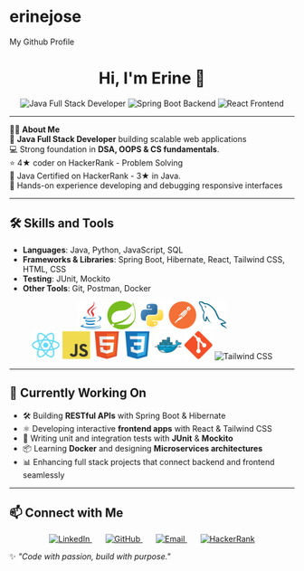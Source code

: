 # erinejose
My Github Profile
<h1 align="center">Hi, I'm Erine 👋</h1>

<p align="center">
  <img src="https://img.shields.io/badge/Java-Full%20Stack%20Developer-%234682b4?labelColor=%23a020f0" alt="Java Full Stack Developer">
  <img src="https://img.shields.io/badge/Spring%20Boot-Backend-%234682b4?labelColor=%23a020f0" alt="Spring Boot Backend">
  <img src="https://img.shields.io/badge/React-Frontend-%234682b4?labelColor=%23a020f0" alt="React Frontend">
</p>


---
👩‍💻 **About Me**  
🌱 **Java Full Stack Developer** building scalable web applications  
💻 Strong foundation in **DSA, OOPS & CS fundamentals**.  
⭐ 4★ coder on HackerRank - Problem Solving<br>
🏅 Java Certified on HackerRank - 3★ in Java.<br>
🚀 Hands-on experience developing and debugging responsive interfaces


---

## 🛠️ **Skills and Tools**
- **Languages**: Java, Python, JavaScript, SQL  
- **Frameworks & Libraries**: Spring Boot, Hibernate, React, Tailwind CSS, HTML, CSS  
- **Testing**: JUnit, Mockito  
- **Other Tools**: Git, Postman, Docker

<p align="center">
  <img src="https://raw.githubusercontent.com/devicons/devicon/master/icons/java/java-original.svg" alt="Java" width="50">
  <img src="https://raw.githubusercontent.com/devicons/devicon/master/icons/spring/spring-original.svg" alt="Spring Boot" width="50">
  <img src="https://raw.githubusercontent.com/devicons/devicon/master/icons/python/python-original.svg" alt="Python" width="50">
  <img src="https://raw.githubusercontent.com/devicons/devicon/master/icons/postman/postman-original.svg" alt="Postman" width="50">
  <img src="https://raw.githubusercontent.com/devicons/devicon/master/icons/mysql/mysql-original.svg" alt="MySQL" width="50"></br>
  <img src="https://raw.githubusercontent.com/devicons/devicon/master/icons/react/react-original.svg" alt="React" width="50">
  <img src="https://raw.githubusercontent.com/devicons/devicon/master/icons/javascript/javascript-original.svg" alt="JavaScript" width="50">
  <img src="https://raw.githubusercontent.com/devicons/devicon/master/icons/html5/html5-original.svg" alt="HTML5" width="50">
  <img src="https://raw.githubusercontent.com/devicons/devicon/master/icons/css3/css3-original.svg" alt="CSS3" width="50">
  <img src="https://raw.githubusercontent.com/devicons/devicon/master/icons/docker/docker-original.svg" alt="Docker" width="50">
  <img src="https://raw.githubusercontent.com/devicons/devicon/master/icons/git/git-original.svg" alt="Git" width="50">
  <img src="https://cdn.jsdelivr.net/gh/simple-icons/simple-icons/icons/tailwindcss.svg" alt="Tailwind CSS" width="50" style="background:white;  ">






  
</p>

---

## 🔭 **Currently Working On**
- 🛠️ Building **RESTful APIs** with Spring Boot & Hibernate  
- ⚛️ Developing interactive **frontend apps** with React & Tailwind CSS  
- 🧪 Writing unit and integration tests with **JUnit** & **Mockito**  
- 📦 Learning **Docker** and designing **Microservices architectures**  
- 📊 Enhancing full stack projects that connect backend and frontend seamlessly



---
## 📫 **Connect with Me**
<p align="center">
  <a href="https://www.linkedin.com/in/erine-theressa-jose/" target="_blank">
    <img src="https://img.shields.io/badge/LinkedIn-%230077B5?style=for-the-badge&logo=linkedin&logoColor=white" alt="LinkedIn"/>
  </a>
  &nbsp; &nbsp; &nbsp;
  <a href="https://github.com/erinejose" target="_blank">
    <img src="https://img.shields.io/badge/GitHub-%23121011?style=for-the-badge&logo=github&logoColor=white" alt="GitHub"/>
  </a>
  &nbsp; &nbsp; &nbsp;
  <a href="mailto:erinetheressajose.mec@gmail.com">
    <img src="https://img.shields.io/badge/Email-D14836?style=for-the-badge&logo=gmail&logoColor=white" alt="Email"/>
  </a>
  &nbsp; &nbsp; &nbsp;
  <a href="https://www.hackerrank.com/profile/erinetheressa" target="_blank">
    <img src="https://img.shields.io/badge/HackerRank-2EC866?style=for-the-badge&logo=hackerrank&logoColor=white" alt="HackerRank"/>
  </a>
</p>


✨ *"Code with passion, build with purpose."*
